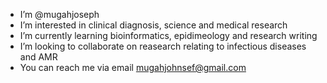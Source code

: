 - I’m @mugahjoseph
- I’m interested in clinical diagnosis, science and medical research
-  I’m currently learning bioinformatics, epidimeology and research writing
- I’m looking to collaborate on reasearch relating to infectious diseases and AMR
- You can reach me via email mugahjohnsef@gmail.com

<!---
mugahjohnseif/mugahjohnseif is a ✨ special ✨ repository because its `README.md` (this file) appears on your GitHub profile.
You can click the Preview link to take a look at your changes.
--->
